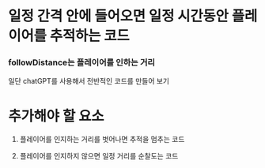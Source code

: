 # 일정 간격 안에 들어오면 일정 시간동안 플레이어를 추적하는 코드 

### followDistance는 플레이어를 인하는 거리
일단 chatGPT를 사용해서 전반적인 코드를 만들어 보기

# 추가해야 할 요소
1. 플레이어를 인지하는 거리를 벗어나면 추적을 멈추는 코드

2. 플레이어를 인지하지 않으면 일정 거리를 순찰도는 코드

